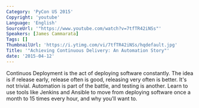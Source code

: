 ```yaml
---
Category: 'PyCon US 2015'
Copyright: 'youtube'
Language: 'English'
SourceUrl: '"https://www.youtube.com/watch?v=7tfTR42iNSs"'
Speakers: [James Cammarata]
Tags: []
ThumbnailUrl: 'https://i.ytimg.com/vi/7tfTR42iNSs/hqdefault.jpg'
Title: '"Achieving Continuous Delivery: An Automation Story"'
date: '2015-04-12'
---
```

Continuos Deployment is the act of deploying software constantly.  The idea is if release early, release often is good, releasing very often is better.  It's not trivial.   Automation is part of the battle, and testing is another.   Learn to use tools like Jenkins and Ansible to move from deploying software once a month to 15 times every hour, and why you'll want to.

